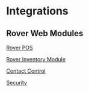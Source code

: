 # Integrations

<PageHeader />

## Rover Web Modules

[Rover POS](pos/README.md)

[Rover Inventory Module](inventory/README.md)

[Contact Control](contact-control/README.md)

[Security](security/README.md)



<PageFooter />
